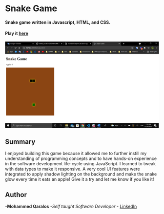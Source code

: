 # Snake Game
#### Snake game written in Javascript, HTML, and CSS.
#### Play it [here](https://mohammedq91.github.io/Snake-Game/)

![Snake Game Photo.png](https://github.com/mohammedq91/Snake-Game/blob/main/SnakeGamePhoto.png)

## Summary
I enjoyed building this game because it allowed me to further instill my understanding of programming concepts and to have hands-on experience in the software development life-cycle using JavaScript. I learned to tweak with data types to make it responsive. A very cool UI features were integrated to apply shadow lighting on the background and make the snake glow every time it eats an apple! Give it a try and let me know if you like it!

## Author

-**Mohammed Qaralos** -*Self taught Software Developer* - [LinkedIn](https://www.linkedin.com/in/mohammed-qaralos-27151010a/)


